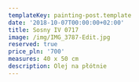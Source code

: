 ```yaml
---
templateKey: painting-post.template
date: '2018-10-07T00:00:00+02:00'
title: Sosny IV 0717
image: /img/IMG_3787-Edit.jpg
reserved: true
price_pln: '700'
measures: 40 x 50 cm
description: Olej na płótnie
---
```


